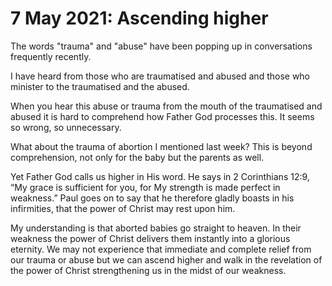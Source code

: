 # 7 May 2021: Ascending higher

The words "trauma" and "abuse" have been popping up in conversations frequently recently.

I have heard from those who are traumatised and abused and those who minister to the traumatised and the abused.

When you hear this abuse or trauma from the mouth of the traumatised and abused it is hard to comprehend how Father God processes this. It seems so wrong, so unnecessary. 

What about the trauma of abortion I mentioned last week? This is beyond comprehension, not only for the baby but the parents as well.

Yet Father God calls us higher in His word. He says in 2 Corinthians 12:9, “My grace is sufficient for you, for My strength is made perfect in weakness.” Paul goes on to say that he therefore gladly boasts in his infirmities, that the power of Christ may rest upon him. 

My understanding is that aborted babies go straight to heaven. In their weakness the power of Christ delivers them instantly into a glorious eternity. We may not experience that immediate and complete relief from our trauma or abuse but we can ascend higher and walk in the revelation of the power of Christ strengthening us in the midst of our weakness. 
